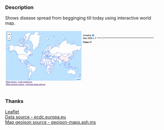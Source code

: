 ### Description

Shows disease spread from begginging till today using interactive world map.  

![Website demo](screenshot.gif)

### Thanks 

[Leaflet](https://leafletjs.com/)  
[Data source - ecdc.europa.eu](https://www.ecdc.europa.eu/en/publications-data/download-todays-data-geographic-distribution-covid-19-cases-worldwide)  
[Map geojson source - geojson-maps.ash.ms](https://geojson-maps.ash.ms/)
